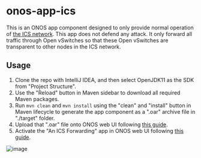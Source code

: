 # onos-app-ics

This is an ONOS app component designed to only provide normal operation of [the ICS network](https://github.com/sfl0r3nz05/OT-NWbasedOnGNS3/blob/master/network/ics/README.md#ics-network). This app does not defend any attack. It only forward all traffic through Open vSwitches so that these Open vSwitches are transparent to other nodes in the ICS network.

## Usage

1. Clone the repo with IntelliJ IDEA, and then select OpenJDK11 as the SDK from "Project Structure".
2. Use the "Reload" button in Maven sidebar to download all required Maven packages.
3. Run `mvn clean` and `mvn install` using the "clean" and "install" button in Maven lifecycle to generate the app component as a ".oar" archive file in "./target" folder.
4. Upload that ".oar" file onto ONOS web UI following [this guide](https://github.com/sfl0r3nz05/OT-NWbasedOnGNS3/blob/master/network/ics/nodes/ONOS.md).
5. Activate the "An ICS Forwarding" app in ONOS web UI following [this guide](https://github.com/sfl0r3nz05/OT-NWbasedOnGNS3/blob/master/network/ics/nodes/ONOS.md).

![image](https://github.com/wangziyao318/onos-app-ics/assets/69375071/c6b7715a-ee26-4790-9507-fee19b303465)
